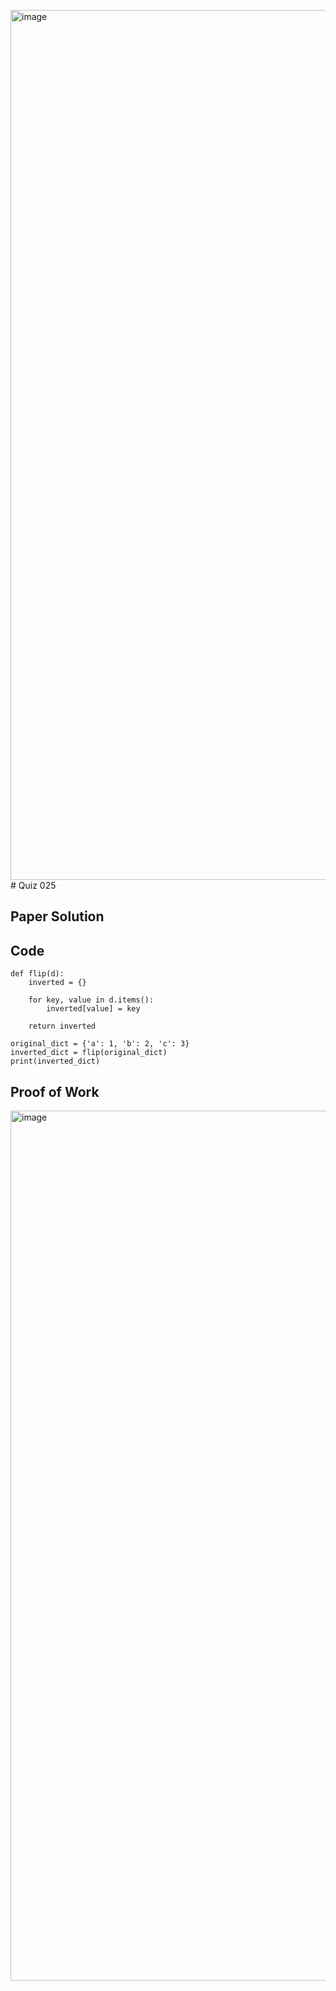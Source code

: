 <img width="1392" alt="image" src="https://github.com/user-attachments/assets/ce1d0067-6fdb-4aa1-8ac4-78dabc516537"># Quiz 025

## Paper Solution

## Code

```
def flip(d):
    inverted = {}

    for key, value in d.items():
        inverted[value] = key

    return inverted

original_dict = {'a': 1, 'b': 2, 'c': 3}
inverted_dict = flip(original_dict)
print(inverted_dict)
```
## Proof of Work

<img width="1392" alt="image" src="https://github.com/user-attachments/assets/a0ded82a-5b1a-42f0-bad8-ccc5f6f61949">
